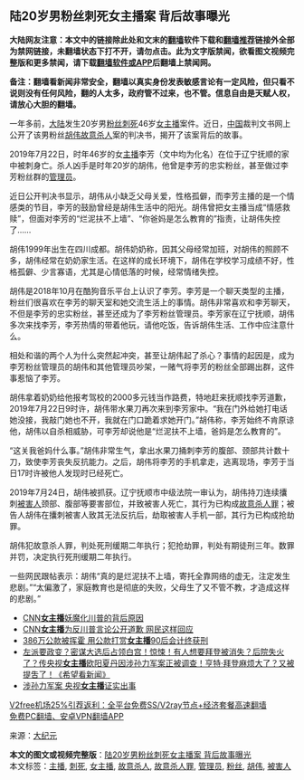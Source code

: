  <h2>陆20岁男粉丝刺死女主播案 背后故事曝光</h2> <p class="notice"><b>大陆网友注意：本文中的链接除此处和文末的<a href="https://github.com/bannedbook/fanqiang" >翻墙</a>软件下载和<a href="https://github.com/killgcd/justmysocks/blob/master/README.md">翻墙推荐</a>链接外全部为禁网链接，未翻墙状态下打不开，请勿点击。此为文字版禁闻，欲看图文视频完整版和更多禁闻，请下载<a href="https://github.com/bannedbook/fanqiang">翻墙软件或APP</a>后翻墙上禁闻网。</p><p>备注：翻墙看新闻非常安全，翻墙以真实身份发表敏感言论有一定风险，但只看不说则没有任何风险，翻的人太多，政府管不过来，也不管。信息自由是天赋人权，请放心大胆的翻墙。</b></p>  <div class="entry"> <p>一年多前，<span class='wp_keywordlink_affiliate'><a href="https://www.bannedbook.org/" title="大陆" target="_blank">大陆</a></span>发生20岁男<a href="https://www.bannedbook.org/bnews/tag/%e7%b2%89%e4%b8%9d/" class="st_tag internal_tag" rel="tag" title="标签 粉丝 下的日志">粉丝</a><a href="https://www.bannedbook.org/bnews/tag/%E5%88%BA%E6%AD%BB/" class="st_tag internal_tag" rel="tag" title="标签 刺死 下的日志">刺死</a>46岁<a href="https://www.bannedbook.org/bnews/tag/%e5%a5%b3%e4%b8%bb%e6%92%ad/" class="st_tag internal_tag" rel="tag" title="标签 女主播 下的日志">女主播</a>案件。近日，<span class='wp_keywordlink_affiliate'><a href="https://www.bannedbook.org/" title="中国" target="_blank">中国</a></span>裁判文书网上公开了该男粉丝<a href="https://www.bannedbook.org/bnews/tag/%e8%83%a1%e4%bc%9f/" class="st_tag internal_tag" rel="tag" title="标签 胡伟 下的日志">胡伟</a><a href="https://www.bannedbook.org/bnews/tag/%e6%95%85%e6%84%8f%e6%9d%80%e4%ba%ba/" class="st_tag internal_tag" rel="tag" title="标签 故意杀人 下的日志">故意杀人</a>案的判决书，揭开了该案背后的故事。</p> <p>2019年7月22日，时年46岁的女<a href="https://www.bannedbook.org/bnews/tag/%e4%b8%bb%e6%92%ad/" class="st_tag internal_tag" rel="tag" title="标签 主播 下的日志">主播</a>李芳（文中均为化名）在位于辽宁抚顺的家中被刺身亡。杀人凶手是时年20岁的胡伟，他曾是李芳的忠实粉丝，甚至做过李芳粉丝群的<a href="https://www.bannedbook.org/bnews/tag/%E7%AE%A1%E7%90%86%E5%91%98/" class="st_tag internal_tag" rel="tag" title="标签 管理员 下的日志">管理员</a>。</p> <p>近日公开判决书显示，胡伟从小缺乏父母关爱，性格孤僻，而李芳主播的是一个情感类的节目，李芳的鼓励曾经是胡伟生活中的阳光。胡伟曾把女主播当成“情感救赎”，但面对李芳的“烂泥扶不上墙”、“你爸妈是怎么教育的”指责，让胡伟失控了……</p> <p>胡伟1999年出生在四川成都。胡伟奶奶称，因其父母经常加班，对胡伟的照顾不多，胡伟经常在奶奶家生活。在这样的成长环境下，胡伟在学校学习成绩不好，性格孤僻、少言寡语，尤其是心情低落的时候，经常情绪失控。</p>  <p>胡伟是2018年10月在酷狗音乐平台上认识了李芳。李芳是一个聊天类型的主播，粉丝们很喜欢在李芳的聊天室和她交流生活上的事情。胡伟非常喜欢和李芳聊天，不但是李芳的忠实粉丝，甚至还成为了李芳粉丝管理员。李芳家在辽宁抚顺，胡伟多次来找李芳，李芳热情的带着他玩，请他吃饭，告诉胡伟生活、工作中应注意什么。</p> <p>相处和谐的两个人为什么突然起冲突，甚至让胡伟起了杀心？事情的起因是，成为李芳粉丝管理员的胡伟和其他管理员吵架，一赌气将李芳的粉丝全部踢出群，这件事惹恼了李芳。</p> <p>胡伟拿着奶奶给他报考驾校的2000多元钱当作路费，特地赶来抚顺找李芳道歉，2019年7月22日9时许，胡伟带水果刀再次来到李芳家中。“我在门外给她打电话她没接，我敲门她也不开，我就在门口跪着求她开门。”胡伟称，李芳始终不肯原谅他，胡伟以自杀相威胁，可李芳却说他是“烂泥扶不上墙，爸妈是怎么教育的”。</p> <p>“这关我爸妈什么事。”胡伟非常生气，拿出水果刀捅刺李芳的腹部、颈部共计数十刀，致使李芳丧失反抗能力。之后，胡伟将李芳的手机拿走，逃离现场，李芳于当日17时许被他人发现时已经死亡。</p>  <p>2019年7月24日，胡伟被抓获。辽宁抚顺市中级法院一审认为，胡伟持刀连续攮刺<a href="https://www.bannedbook.org/bnews/tag/%E8%A2%AB%E5%AE%B3%E4%BA%BA/" class="st_tag internal_tag" rel="tag" title="标签 被害人 下的日志">被害人</a>颈部、腹部等要害部位，并致被害人死亡，其行为已构成<a href="https://www.bannedbook.org/bnews/tag/%E6%95%85%E6%84%8F%E6%9D%80%E4%BA%BA%E7%BD%AA/" class="st_tag internal_tag" rel="tag" title="标签 故意杀人罪 下的日志">故意杀人罪</a>；被告人胡伟在攮刺被害人致其无法反抗后，劫取被害人手机一部，其行为已构成抢劫罪。</p> <p>胡伟犯故意杀人罪，判处死刑缓期二年执行；犯抢劫罪，判处有期徒刑三年。数罪并罚，决定执行死刑缓期二年执行。</p> <p>一些网民跟帖表示：胡伟“真的是烂泥扶不上墙，寄托全靠网络的虚无，注定发生悲剧。”“太偏激了，家庭教育也是彻底的失败，父母生了又不管不教，才造成这样的悲剧。”</p> <ul class='op-related-articles' title='相关阅读'> <li><a href='https://www.bannedbook.org/bnews/cbnews/20201122/1435227.html' target='_blank'>CNN<b>女主播</b>妖魔化川普的背后原因</a></li> <li><a href='https://www.bannedbook.org/bnews/comments/20201118/1432776.html' target='_blank'>CNN<b>女主播</b>为反川普言论公开道歉 网民这样回应</a></li> <li><a href='https://www.bannedbook.org/bnews/baitai/20201111/1429321.html' target='_blank'>386万公款被挥霍 用公款打赏<b>女主播</b>90后会计终获刑</a></li> <li><a href='https://www.bannedbook.org/bnews/bannedvideo/20201103/1424866.html' target='_blank'>左派要政变？密谋大选后占领白宫！惊悚！有人想要拜登被消失？后院失火了？传央视<b>女主播</b>欧阳夏丹因涉孙力军案正被调查！亨特·拜登麻烦大了？又被提吿了！《希望看新闻》</a></li> <li><a href='https://www.bannedbook.org/bnews/cbnews/20201031/1423366.html' target='_blank'>涉孙力军案 央视<b>女主播</b>证实出事</a></li> </ul> <p class="texttj"> <a href="https://www.bannedbook.org/forum23/topic22702.html" target="_blank">V2free机场25%引荐返利：全平台免费SS/V2ray节点+经济套餐高速翻墙</a><br/> <a href="https://github.com/bannedbook/fanqiang/wiki/%E7%A6%81%E9%97%BB%E7%BD%91%E5%AE%89%E5%8D%93%E7%BF%BB%E5%A2%99%E6%96%B0%E9%97%BBAPP" target="_blank">免费PC翻墙、安卓VPN翻墙APP</a></p><p> 来源：<span class='wp_keywordlink_affiliate'><a href="http://www.epochtimes.com/" title="大纪元" target="_blank">大纪元</a></span> </p> <a name='sharetosocial'></a>       <div><b>本文的图文或视频完整版</b>：<a href='https://www.bannedbook.org/bnews/cbnews/20201204/1441701.html'>陆20岁男粉丝刺死女主播案 背后故事曝光</a></div>  </div><!--END ENTRY--> <div class="postfooter"> <div>本文标签：<a href="https://www.bannedbook.org/bnews/tag/%e4%b8%bb%e6%92%ad/" rel="tag">主播</a>, <a href="https://www.bannedbook.org/bnews/tag/%E5%88%BA%E6%AD%BB/" rel="tag">刺死</a>, <a href="https://www.bannedbook.org/bnews/tag/%e5%a5%b3%e4%b8%bb%e6%92%ad/" rel="tag">女主播</a>, <a href="https://www.bannedbook.org/bnews/tag/%e6%95%85%e6%84%8f%e6%9d%80%e4%ba%ba/" rel="tag">故意杀人</a>, <a href="https://www.bannedbook.org/bnews/tag/%E6%95%85%E6%84%8F%E6%9D%80%E4%BA%BA%E7%BD%AA/" rel="tag">故意杀人罪</a>, <a href="https://www.bannedbook.org/bnews/tag/%E7%AE%A1%E7%90%86%E5%91%98/" rel="tag">管理员</a>, <a href="https://www.bannedbook.org/bnews/tag/%e7%b2%89%e4%b8%9d/" rel="tag">粉丝</a>, <a href="https://www.bannedbook.org/bnews/tag/%e8%83%a1%e4%bc%9f/" rel="tag">胡伟</a>, <a href="https://www.bannedbook.org/bnews/tag/%E8%A2%AB%E5%AE%B3%E4%BA%BA/" rel="tag">被害人</a></div>  </div><!--END POSTFOOTER--> 